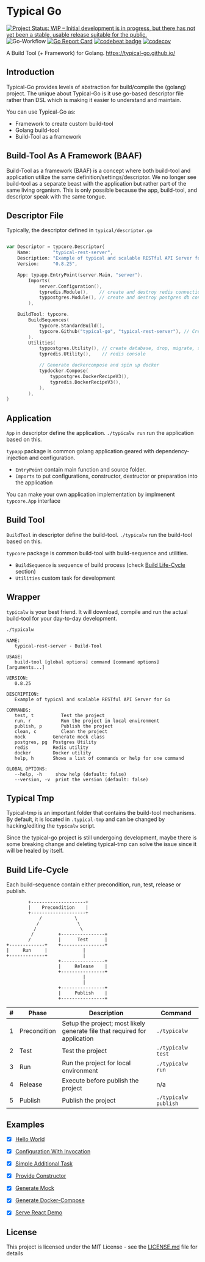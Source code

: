 # Typical Go

[![Project Status: WIP – Initial development is in progress, but there has not yet been a stable, usable release suitable for the public.](https://www.repostatus.org/badges/latest/wip.svg)](https://www.repostatus.org/#wip)
![Go-Workflow](https://github.com/typical-go/typical-go/workflows/Go/badge.svg)
[![Go Report Card](https://goreportcard.com/badge/github.com/typical-go/typical-go)](https://goreportcard.com/report/github.com/typical-go/typical-go)
[![codebeat badge](https://codebeat.co/badges/a8b3c7a6-c42a-480a-acb4-68ece12f36b8)](https://codebeat.co/projects/github-com-typical-go-typical-go-master)
[![codecov](https://codecov.io/gh/typical-go/typical-go/branch/master/graph/badge.svg)](https://codecov.io/gh/typical-go/typical-go)

A Build Tool (+ Framework) for Golang. <https://typical-go.github.io/>

## Introduction

Typical-Go provides levels of abstraction for build/compile the (golang) project. The unique about Typical-Go is it use go-based descriptor file rather than DSL which is making it easier to understand and maintain.

You can use Typical-Go as:
- Framework to create custom build-tool
- Golang build-tool
- Build-Tool as a framework 

## Build-Tool As A Framework (BAAF)

Build-Tool as a framework (BAAF) is a concept where both build-tool and application utilize the same definition/settings/descriptor. We no longer see build-tool as a separate beast with the application but rather part of the same living organism. This is only possible because the app, build-tool, and descriptor speak with the same tongue.

## Descriptor File

Typically, the descriptor defined in `typical/descriptor.go` 
```go

var Descriptor = typcore.Descriptor{
	Name:        "typical-rest-server",                                       // name of the project
	Description: "Example of typical and scalable RESTful API Server for Go", // description of the project
	Version:     "0.8.25",                                                    // version of the project

	App: typapp.EntryPoint(server.Main, "server").
		Imports(
			server.Configuration(), 
			typredis.Module(),    // create and destroy redis connection
			typpostgres.Module(), // create and destroy postgres db connection
		),

	BuildTool: typcore.
		BuildSequences(
			typcore.StandardBuild(),
			typcore.Github("typical-go", "typical-rest-server"), // Create release to Github
		).
		Utilities(
			typpostgres.Utility(), // create database, drop, migrate, seed, etc.
			typredis.Utility(),    // redis console

			// Generate dockercompose and spin up docker
			typdocker.Compose(
				typpostgres.DockerRecipeV3(),
				typredis.DockerRecipeV3(),
			),
		),
}
```

## Application

`App` in descriptor define the application. `./typicalw run` run the application based on this.

`typapp` package is common golang application geared with dependency-injection and configuration. 
- `EntryPoint` contain main function and source folder. 
- `Imports` to put configurations, constructor, destructor or preparation into the application

You can make your own application implementation by implmenent `typcore.App` interface

## Build Tool

`BuildTool` in descriptor define the build-tool. `./typicalw` run the build-tool based on this.

`typcore` package is common build-tool with build-sequence and utilities.
- `BuildSequence` is sequence of build process (check [Build Life-Cycle](#build-life-cycle) section)
- `Utilities` custom task for development

## Wrapper

`typicalw` is your best friend. It will download, compile and run the actual build-tool for your day-to-day development.

```bash
./typicalw
```

```
NAME:
   typical-rest-server - Build-Tool

USAGE:
   build-tool [global options] command [command options] [arguments...]

VERSION:
   0.8.25

DESCRIPTION:
   Example of typical and scalable RESTful API Server for Go

COMMANDS:
   test, t          Test the project
   run, r           Run the project in local environment
   publish, p       Publish the project
   clean, c         Clean the project
   mock          Generate mock class
   postgres, pg  Postgres Utility
   redis         Redis utility
   docker        Docker utility
   help, h       Shows a list of commands or help for one command

GLOBAL OPTIONS:
   --help, -h     show help (default: false)
   --version, -v  print the version (default: false)
```


## Typical Tmp

Typical-tmp is an important folder that contains the build-tool mechanisms. By default, it is located in `.typical-tmp` and can be changed by hacking/editing the `typicalw` script.

Since the typical-go project is still undergoing development, maybe there is some breaking change and deleting typical-tmp can solve the issue since it will be healed by itself.


## Build Life-Cycle

Each build-sequence contain either precondition, run, test, release or publish. 

```
        +--------------------+       
        |    Precondition    |       
        +--------------------+       
            /            \           
           /              \          
          /                \         
         /         +----------------+
        /          |      Test      |
+-------------+    +----------------+
|     Run     |             |        
+-------------+             |        
                   +----------------+
                   |     Release    |
                   +----------------+
                            |        
                            |        
                   +----------------+
                   |     Publish    |
                   +----------------+
```

| # | Phase | Description | Command | 
|---|-------|-------------|---------|
| 1 | Precondition | Setup the project; most likely generate file that required for application | `./typicalw` |
| 2 | Test |  Test the project | `./typicalw test` |
| 3 | Run | Run the project for local environment | `./typicalw run` |
| 4 | Release | Execute before publish the project | n/a |
| 5 | Publish | Publish the project | `./typicalw publish`  |



## Examples

- [x] [Hello World](https://github.com/typical-go/typical-go/tree/master/examples/hello-world)
- [x] [Configuration With Invocation](https://github.com/typical-go/typical-go/tree/master/examples/configuration-with-invocation)
- [x] [Simple Additional Task](https://github.com/typical-go/typical-go/tree/master/examples/simple-additional-task)
- [x] [Provide Constructor](https://github.com/typical-go/typical-go/tree/master/examples/provide-constructor)
- [x] [Generate Mock](https://github.com/typical-go/typical-go/tree/master/examples/generate-mock)
- [x] [Generate Docker-Compose](https://github.com/typical-go/typical-go/tree/master/examples/generate-docker-compose)
- [x] [Serve React Demo](https://github.com/typical-go/typical-go/tree/master/examples/serve-react-demo)


## License

This project is licensed under the MIT License - see the [LICENSE.md](LICENSE.md) file for details
